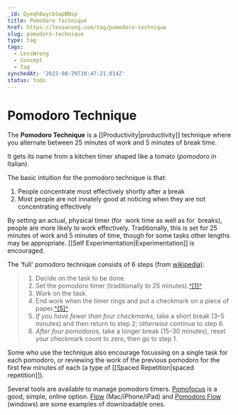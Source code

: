```yaml
---
_id: Qyeqh8wycbSapBNsp
title: Pomodoro Technique
href: https://lesswrong.com/tag/pomodoro-technique
slug: pomodoro-technique
type: tag
tags:
  - LessWrong
  - Concept
  - Tag
synchedAt: '2022-08-29T10:47:21.014Z'
status: todo
---
```


# Pomodoro Technique

The **Pomodoro Technique** is a [[Productivity|productivity]] technique where you alternate between 25 minutes of work and 5 minutes of break time.

It gets its name from a kitchen timer shaped like a tomato (*pomodoro* in Italian).

The basic intuition for the pomodoro technique is that:

1. People concentrate most effectively shortly after a break
2. Most people are not innately good at noticing when they are not concentrating effectively

By setting an actual, physical timer (for  work time as well as for  breaks), people are more likely to work effectively. Traditionally, this is set for 25 minutes of work and 5 minutes of time, though for some tasks other lengths may be appropriate. [[Self Experimentation|Experimentation]] is encouraged.

The 'full' pomodoro technique consists of 6 steps (from [wikipedia](https://en.wikipedia.org/wiki/Pomodoro_Technique)):

> 1. Decide on the task to be done.
> 2. Set the pomodoro timer (traditionally to 25 minutes).[^\[1\]^](https://en.wikipedia.org/wiki/Pomodoro_Technique#cite_note-Cirillo-1)
> 3. Work on the task.
> 4. End work when the timer rings and put a checkmark on a piece of paper.[^\[5\]^](https://en.wikipedia.org/wiki/Pomodoro_Technique#cite_note-CirilloHow-5)
> 5. *If you have fewer than four checkmarks,* take a short break (3–5 minutes) and then return to step 2; *otherwise* continue to step 6.
> 6. *After four pomodoros,* take a longer break (15–30 minutes), reset your checkmark count to zero, then go to step 1.

Some who use the technique also encourage focussing on a single task for each pomodoro, or reviewing the work of the previous pomodoro for the first few minutes of each (a type of [[Spaced Repetition|spaced repetition]]).

Several tools are available to manage pomodoro timers. [Pomofocus](https://pomofocus.io/) is a good, simple, online option. [Flow](https://flowapp.info/) (Mac/iPhone/iPad) and [Pomodoro Flow](https://www.microsoft.com/en-gb/p/pomodoro-flow/9p4btjxsv5nl?activetab=pivot:overviewtab) (windows) are some examples of downloadable ones.

